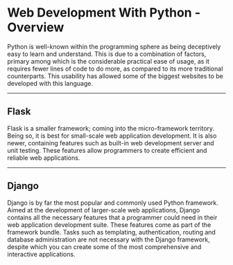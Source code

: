 # Web Development With Python - Overview
Python is well-known within the programming sphere as being deceptively easy to learn and understand. This is due to a combination of factors, primary among which is the considerable practical ease of usage, as it requires fewer lines of code to do more, as compared to its more traditional counterparts. This usability has allowed some of the biggest websites to be developed with this language.


---
## Flask
Flask is a smaller framework; coming into the micro-framework territory. Being so, it is best for small-scale web application development. It is also newer, containing features such as built-in web development server and unit testing. These features allow programmers to create efficient and reliable web applications.


---
## Django
Django is by far the most popular and commonly used Python framework. Aimed at the development of larger-scale web applications, Django contains all the necessary features that a programmer could need in their web application development suite. These features come as part of the framework bundle. Tasks such as templating, authentication, routing and database administration are not necessary with the Django framework, despite which you can create some of the most comprehensive and interactive applications.